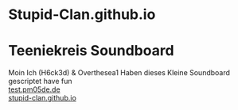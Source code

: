 # Stupid-Clan.github.io
# Teeniekreis Soundboard
Moin Ich (H6ck3d) & Overthesea1 Haben dieses Kleine Soundboard gescriptet have fun
<br> <a href="https://test.pm05de.de" target="_blank">test.pm05de.de</a>
<br> <a href="https://stupid-clan.github.io" target="_blank">stupid-clan.github.io</a>
